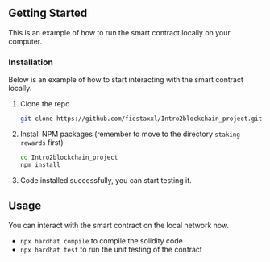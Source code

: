 <!-- GETTING STARTED -->
## Getting Started

This is an example of how to run the smart contract locally on your computer.

### Installation

Below is an example of how to start interacting with the smart contract locally.

1. Clone the repo
   ```sh
   git clone https://github.com/fiestaxxl/Intro2blockchain_project.git
   ```
2. Install NPM packages (remember to move to the directory `staking-rewards` first)
   ```sh
   cd Intro2blockchain_project
   npm install
   ```
3. Code installed successfully, you can start testing it.




<!-- USAGE EXAMPLES -->
## Usage

You can interact with the smart contract on the local network now.

- `npx hardhat compile` to compile the solidity code
- `npx hardhat test`  to run the unit testing of the contract
